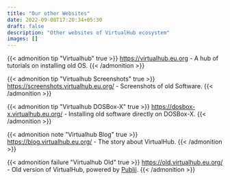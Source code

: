 ```yaml
---
title: "Our other Websites"
date: 2022-09-08T17:20:34+05:30
draft: false
description: "Other websites of VirtualHub ecosystem"
images: []
---
```


{{< admonition tip "Virtualhub" true >}}
<https://virtualhub.eu.org> - A hub of tutorials on installing old OS.
{{< /admonition >}}

{{< admonition tip "Virtualhub Screenshots" true >}}
<https://screenshots.virtualhub.eu.org/> - Screenshots of old Software.
{{< /admonition >}}

{{< admonition tip "Virtualhub DOSBox-X" true >}}
<https://dosbox-x.virtualhub.eu.org/> - Installing old software directly on DOSBox-X.
{{< /admonition >}}

{{< admonition note "Virtualhub Blog" true >}}
<https://blog.virtualhub.eu.org/> - The story about VirtualHub.
{{< /admonition >}}

{{< admonition failure "Virtualhub Old" true >}}
<https://old.virtualhub.eu.org/> - Old version of VirtualHub, powered by [Publii](https://getpublii.com/).
{{< /admonition >}}

